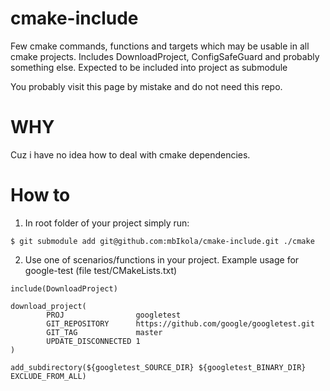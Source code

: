 # cmake-include
Few cmake commands, functions and targets which may be usable in all cmake projects. Includes DownloadProject, ConfigSafeGuard and probably something else. Expected to be included into project as submodule

You probably visit this page by mistake and do not need this repo. 

# WHY

Cuz i have no idea how to deal with cmake dependencies. 

# How to

1. In root folder of your project simply run:

```
$ git submodule add git@github.com:mbIkola/cmake-include.git ./cmake
```

2. Use one of scenarios/functions in your project. Example usage for google-test (file test/CMakeLists.txt)

```
include(DownloadProject)

download_project(
        PROJ                googletest
        GIT_REPOSITORY      https://github.com/google/googletest.git
        GIT_TAG             master
        UPDATE_DISCONNECTED 1
)

add_subdirectory(${googletest_SOURCE_DIR} ${googletest_BINARY_DIR} EXCLUDE_FROM_ALL)

```


